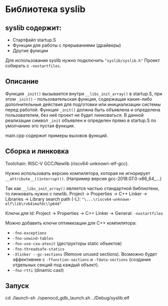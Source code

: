 # Библиотека syslib

## syslib содержит:
* Стартфайл startup.S
* Функции для работы с прерываниями (драйверы)
* Другие функции

Для использования syslib нужно подключить `"syslib/syslib.h"`
Проект собирать с `-nostartfiles`.

## Описание

Функция `_init()` вызывается внутри `__libc_init_array()` в startup.S, при этом `_init()` - пользовательская функция, содержащая какие-либо дополнительные действия для подготовки или инициализации системы перед работой. Функция `_init()` должна быть объявлена и определена пользователем, без неё проект не будет линковаться. В данной реализации символ `_init` объявлен и определен прямо в startup.S по умолчанию это пустая функция.

main.cpp содержит примеры вызовов функций.

## Сборка и линковка

Toolchain: RISC-V GCC/Newlib (riscv64-unknown-elf-gcc).

Нужно использовать версию компилятора, которая не игнорирует `__attribute__((interrupt))`. (Например версия gcc-2018.07.0-x86_64_...)

Так как `__libc_init_array()` является частью стандартной библиотеки, то линковать нужно с newlib. Project -> Properties -> C++ Linker -> Libraries -> Library search path (-L):
			`"\...\riscv64-unknown-elf\lib\rv64imafdc\lp64d"`

Ключи для ld: Project -> Properties -> C++ Linker -> General:
			`-nostartfiles`

Можно добавить ключи оптимизации для C++ компилятора:
* `-fno-exceptions`
* `-fno-unwind-tables`
* `-fno-use-cxa-atexit` (деструкторы static объектов)
* `-fno-threadsafe-statics`
* `-Xlinker --gc-sections` (Remove unused sections). Возможно будет эффективнее с `-ffunction-sections` и `-fdata-sections` (создание отдельных секций под каждый объект).
* `-fno-rtti` (dinamic cast)

## Запуск

   cd ./launch-sh
   ./openocd_gdb_launch.sh ../Debug/syslib.elf
